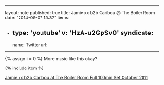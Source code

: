   ---
layout: note
published: true
title: Jamie xx b2b Caribou @ The Boiler Room
date: "2014-09-07 15:37"
items:
- type: 'youtube'
  v: 'HzA-u2GpSv0'
syndicate:
  -
    name: Twitter
    url:
---
{% assign i = 0  %}
More music like this okay?

{% include item %}

[Jamie xx b2b Caribou at The Boiler Room Full 100min Set October 2011](https://www.youtube.com/watch?v=HzA-u2GpSv0)